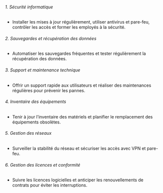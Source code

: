 
###### 1. Sécurité informatique
- Installer les mises à jour régulièrement, utiliser antivirus et pare-feu, contrôler les accès et former les employés à la sécurité.
###### 2. Sauvegardes et récupération des données
- Automatiser les sauvegardes fréquentes et tester régulièrement la récupération des données.
###### 3. Support et maintenance technique
- Offrir un support rapide aux utilisateurs et réaliser des maintenances régulières pour prévenir les pannes.
###### 4. Inventaire des équipements
- Tenir à jour l’inventaire des matériels et planifier le remplacement des équipements obsolètes.
###### 5. Gestion des réseaux
- Surveiller la stabilité du réseau et sécuriser les accès avec VPN et pare-feu.
###### 6. Gestion des licences et conformité
 - Suivre les licences logicielles et anticiper les renouvellements de contrats pour éviter les interruptions.
 


